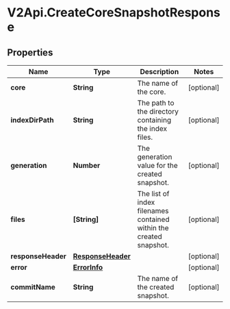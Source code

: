 # V2Api.CreateCoreSnapshotResponse

## Properties

Name | Type | Description | Notes
------------ | ------------- | ------------- | -------------
**core** | **String** | The name of the core. | [optional] 
**indexDirPath** | **String** | The path to the directory containing the index files. | [optional] 
**generation** | **Number** | The generation value for the created snapshot. | [optional] 
**files** | **[String]** | The list of index filenames contained within the created snapshot. | [optional] 
**responseHeader** | [**ResponseHeader**](ResponseHeader.md) |  | [optional] 
**error** | [**ErrorInfo**](ErrorInfo.md) |  | [optional] 
**commitName** | **String** | The name of the created snapshot. | [optional] 



